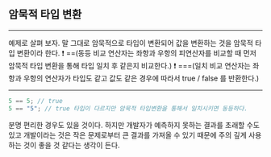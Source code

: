 ## 암묵적 타입 변환

---

예제로 살펴 보자. 말 그대로 암묵적으로 타입이 변환되어 값을 변환하는 것을 암묵적 타입 변환이라 한다.
❗️ ==(동등 비교 연산자는 좌항과 우항의 피연산자를 비교할 때 먼저 암묵적 타입 변환을 통해 타입 일치 후 같은지 비교한다.)
❗️ ===(일치 비교 연산자는 좌항과 우항의 연산자가 타입도 같고 값도 같은 경우에 따라서 true / false 를 반환한다.)

---

```javascript
5 == 5; // true
5 == "5"; // true 타입이 다르지만 암묵적 타입변환을 통해서 일치시키면 동등하다.
```

분명 편리한 경우도 있을 것이다. 하지만 개발자가 예측하지 못하는 결과를 초래할 수도 있고 개발이라는 것은 작은 문제로부터 큰 결과를 가져올 수 있기 때문에 주의 깊게 사용하는 것이 좋을 것 같다는 생각이 든다.
